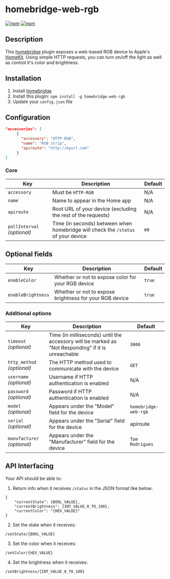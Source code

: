 # homebridge-web-rgb

[![npm](https://img.shields.io/npm/dt/homebridge-web-rgb.svg)](https://www.npmjs.com/package/homebridge-web-rgb) [![npm](https://img.shields.io/npm/v/homebridge-web-rgb.svg)](https://www.npmjs.com/package/homebridge-web-rgb)

## Description

This [homebridge](https://github.com/nfarina/homebridge) plugin exposes a web-based RGB device to Apple's [HomeKit](http://www.apple.com/ios/home/). Using simple HTTP requests, you can turn on/off the light as well as control it's color and brightness.

## Installation

1. Install [homebridge](https://github.com/nfarina/homebridge#installation-details)
2. Install this plugin: `npm install -g homebridge-web-rgb`
3. Update your `config.json` file

## Configuration

```json
"accessories": [
     {
       "accessory": "HTTP-RGB",
       "name": "RGB strip",
       "apiroute": "http://myurl.com"
     }
]
```

### Core
| Key | Description | Default |
| --- | --- | --- |
| `accessory` | Must be `HTTP-RGB` | N/A |
| `name` | Name to appear in the Home app | N/A |
| `apiroute` | Root URL of your device (excluding the rest of the requests) | N/A |
| `pollInterval` _(optional)_ | Time (in seconds) between when homebridge will check the `/status` of your device | `60` |

## Optional fields
| Key | Description | Default |
| --- | --- | --- |
| `enableColor` | Whether or not to expose color for your RGB device | `true` |
| `enableBrightness` | Whether or not to expose brightness for your RGB device | `true` |

### Additional options
| Key | Description | Default |
| --- | --- | --- |
| `timeout` _(optional)_ | Time (in milliseconds) until the accessory will be marked as "Not Responding" if it is unreachable | `3000` |
| `http_method` _(optional)_ | The HTTP method used to communicate with the device | `GET` |
| `username` _(optional)_ | Username if HTTP authentication is enabled | N/A |
| `password` _(optional)_ | Password if HTTP authentication is enabled | N/A |
| `model` _(optional)_ | Appears under the "Model" field for the device | `homebridge-web-rgb` |
| `serial` _(optional)_ | Appears under the "Serial" field for the device | apiroute |
| `manufacturer` _(optional)_ | Appears under the "Manufacturer" field for the device | `Tom Rodrigues` |

## API Interfacing

Your API should be able to:

1. Return info when it receives `/status` in the JSON format like below:
```
{
    "currentState": {BOOL_VALUE},
    "currentBrightness": {INT_VALUE_0_TO_100},
    "currentColor": "{HEX_VALUE}"
}
```

2. Set the state when it receives:
```
/setState/{BOOL_VALUE}
```

3. Set the color when it receives:
```
/setColor/{HEX_VALUE}
```

4. Set the brightness when it receives:
```
/setBrightness/{INT_VALUE_0_TO_100}
```
